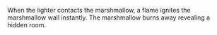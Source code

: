 When the lighter contacts the marshmallow, a flame ignites
the marshmallow wall instantly. The marshmallow burns away revealing a hidden room.
